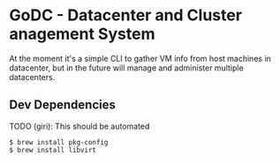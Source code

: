# GoDC - Datacenter and Cluster anagement System
At the moment it's a simple CLI to gather VM info from host machines in datacenter, but in the future will manage and administer multiple datacenters.

## Dev Dependencies
TODO (giri): This should be automated
```
$ brew install pkg-config
$ brew install libvirt
```